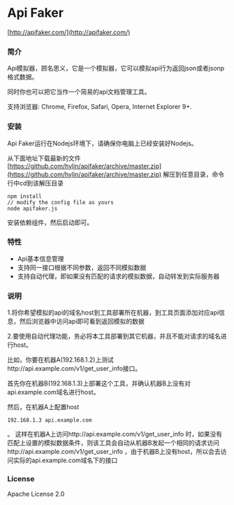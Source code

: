 # Api Faker
[http://apifaker.com/](http://apifaker.com/)


### 简介

Api模拟器，顾名思义，它是一个模拟器，它可以模拟api行为返回json或者jsonp格式数据。

同时你也可以把它当作一个简易的api文档管理工具。

支持浏览器: Chrome, Firefox, Safari, Opera, Internet Explorer 9+.

### 安装

Api Faker运行在Nodejs环境下，请确保你电脑上已经安装好Nodejs。

从下面地址下载最新的文件
[https://github.com/hylin/apifaker/archive/master.zip](https://github.com/hylin/apifaker/archive/master.zip)
解压到任意目录，命令行中cd到该解压目录

```
npm install
// modify the config file as yours
node apifaker.js
```

安装依赖组件，然后启动即可。

### 特性

- Api基本信息管理
- 支持同一接口根据不同参数，返回不同模拟数据
- 支持自动代理，即如果没有匹配的请求的模拟数据，自动转发到实际服务器

### 说明

1.将你希望模拟的api的域名host到工具部署所在机器，到工具页面添加对应api信息，然后浏览器中访问api即可看到返回模拟的数据

2.要使用自动代理功能，务必将本工具部署到其它机器，并且不能对请求的域名进行host。

比如，你要在机器A(192.168.1.2)上测试http://api.example.com/v1/get_user_info接口。

首先你在机器B(192.168.1.3)上部署这个工具，并确认机器B上没有对api.example.com域名进行host。

然后，在机器A上配置host
```
192.168.1.3 api.example.com
```
。
这样在机器A上访问http://api.example.com/v1/get_user_info 时，如果没有匹配上设置的模拟数据条件，则该工具会自动从机器B发起一个相同的请求访问http://api.example.com/v1/get_user_info ，由于机器B上没有host，所以会去访问实际的api.example.com域名下的接口

### License

Apache License 2.0

